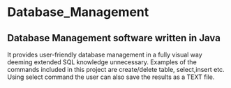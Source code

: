 # Database_Management
Database Management software written in Java
-----------------------------------------------------
It provides user-friendly database management in a fully visual way deeming extended SQL knowledge unnecessary.
Examples of the commands included in this project are create/delete table, select,insert etc.
Using select command the user can also save the results as a TEXT file.
